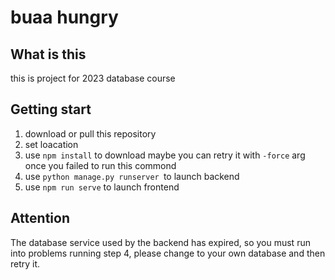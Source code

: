 # buaa hungry

## What is this

this is project for 2023 database course

## Getting start

1. download or pull this repository
2. set loacation
3. use `npm install` to download
   maybe you can retry it with `-force` arg once you failed to run this commond
4. use `python manage.py runserver `to launch backend
5. use `npm run serve` to launch frontend

## Attention

The database service used by the backend has expired, so you must run into problems running step 4, please change to your own database and then retry it.
